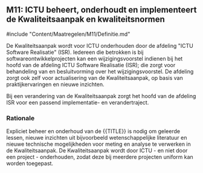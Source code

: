 ## M11: ICTU beheert, onderhoudt en implementeert de Kwaliteitsaanpak en kwaliteitsnormen

#include "Content/Maatregelen/M11/Definitie.md"

De Kwaliteitsaanpak wordt voor ICTU onderhouden door de afdeling "ICTU Software Realisatie" (ISR). Iedereen die betrokken is bij softwareontwikkelprojecten kan een wijzigingsvoorstel indienen bij het hoofd van de afdeling ICTU Software Realisatie (ISR); die zorgt voor behandeling van en besluitvorming over het wijzigingsvoorstel. De afdeling zorgt ook zelf voor actualisering van de Kwaliteitsaanpak, op basis van praktijkervaringen en nieuwe inzichten.

Bij een verandering van de Kwaliteitsaanpak zorgt het hoofd van de afdeling ISR voor een passend implementatie- en verandertraject.

### Rationale

Expliciet beheer en onderhoud van de {{TITLE}} is nodig om geleerde lessen, nieuwe inzichten uit bijvoorbeeld wetenschappelijke literatuur en nieuwe technische mogelijkheden voor meting en analyse te verwerken in de Kwaliteitsaanpak. De Kwaliteitsaanpak wordt door ICTU - en niet door een project - onderhouden, zodat deze bij meerdere projecten uniform kan worden toegepast.
